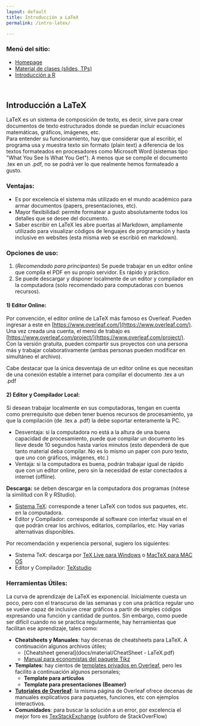 ```yaml
---
layout: default
title: Introducción a LaTeX
permalink: /intro-latex/

---
```

### Menú del sitio: 
- [Homepage](./index.md)
- [Material de clases (slides, TPs)](./material.md)
- [Introducción a R](./intro-r.md)


&nbsp; 


## Introducción a LaTeX 

LaTeX es un sistema de composición de texto, es decir, sirve para crear documentos de texto estructurados donde se puedan incluir ecuaciones matemáticas, gráficos, imágenes, etc.  
Para entender su funcionamiento, hay que considerar que al escribir, el programa usa y muestra texto sin formato (plain text) a diferencia de los textos formateados en procesadores como Microsoft Word (sistemas tipo "What You See Is What You Get"). A menos que se compile el documento .tex en un .pdf, no se podrá ver lo que realmente hemos formateado a gusto.  


### Ventajas:
- Es por excelencia el sistema más utilizado en el mundo académico para armar documentos (papers, presentaciones, etc).
- Mayor flexibilidad: permite formatear a gusto absolutamente todos los detalles que se desee del documento.
- Saber escribir en LaTeX les abre puertas al Markdown, ampliamente utilizado para visualizar códigos de lenguajes de programación y hasta inclusive en websites (esta misma web se escribió en markdown).

### Opciones de uso:
1. (_Recomendado para principantes_) Se puede trabajar en un editor online que compila el PDF en su propio servidor. Es rápido y práctico.
2. Se puede descargar y disponer localmente de un editor y compilador en la computadora (solo recomendado para computadoras con buenos recursos).

#### 1) Editor Online:

Por convención, el editor online de LaTeX más famoso es Overleaf. Pueden ingresar a este en [https://www.overleaf.com/](https://www.overleaf.com/). Una vez creada una cuenta, el menú de trabajo es [https://www.overleaf.com/project/](https://www.overleaf.com/project/). Con la versión gratuita, pueden compartir sus proyectos con una persona más y trabajar colaborativamente (ambas personas pueden modificar en simultáneo el archivo).

Cabe destacar que la única desventaja de un editor online es que necesitan de una conexión estable a internet para compilar el documento .tex a un .pdf

#### 2) Editor y Compilador Local: 

Si desean trabajar localmente en sus computadoras, tengan en cuenta como prerrequisito que deben tener buenos recursos de procesamiento, ya que la compilación (de .tex a .pdf) la debe soportar enteramente la PC.
- Desventaja: si la computadora no está a la altura de una buena capacidad de procesamiento, puede que compilar un documento les lleve desde 10 segundos hasta varios minutos (esto dependerá de que tanto material deba compilar. No es lo mismo un paper con puro texto, que uno con gráficos, imágenes, etc.)
- Ventaja: si la computadora es buena, podrán trabajar igual de rápido que con un editor online, pero sin la necesidad de estar conectados a internet (offline).   

**Descarga:** se deben descargar en la computadora dos programas (nótese la similitud con R y RStudio).
- [Sistema TeX](https://www.latex-project.org/get/): corresponde a tener LaTeX con todos sus paquetes, etc. en la computadora.
- Editor y Compilador: corresponde al software con interfaz visual en el que podrán crear los archivos, editarlos, compilarlos, etc. Hay varias alternativas disponibles.

Por recomendación y experiencia personal, sugiero los siguientes:
- Sistema TeX: descarga por [TeX Live para Windows](https://tug.org/texlive/) o [MacTeX para MAC OS](https://tug.org/mactex/)
- Editor y Compilador: [TeXstudio](https://www.texstudio.org/)

### Herramientas Útiles:

La curva de aprendizaje de LaTeX es exponencial. Inicialmente cuesta un poco, pero con el transcurso de las semanas y con una práctica regular uno se vuelve capaz de inclusive crear gráficos a partir de simples códigos expresando una función y cantidad de puntos.
Sin embargo, como puede ser difícil cuando no se practica regularmente, hay herramientas que facilitan ese aprendizaje, tales como:
- **Cheatsheets y Manuales**: hay decenas de cheatsheets para LaTeX. A continuación algunos archivos útiles;
  - [Cheatsheet general](docs/material/CheatSheet - LaTeX.pdf)
  - [Manual para economistas del paquete Tikz](docs/material/Tikz-Economics.pdf)
- **Templates**: hay cientos de [templates privados en Overleaf](https://www.overleaf.com/latex/templates), pero les facilito a continuación algunos personales;
  - **Template para artículos**
  - **Template para presentaciones (Beamer)**
- [**Tutoriales de Overleaf**](https://www.overleaf.com/learn): la misma página de Overleaf ofrece decenas de manuales explicativos para paquetes, funciones, etc con ejemplos interactivos.
- **Comunidades**: para buscar la solución a un error, por excelencia el mejor foro es [TexStackExchange](https://tex.stackexchange.com/) (subforo de StackOverFlow)





